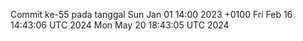 Commit ke-55 pada tanggal Sun Jan 01 14:00 2023 +0100
Fri Feb 16 14:43:06 UTC 2024
Mon May 20 18:43:05 UTC 2024
